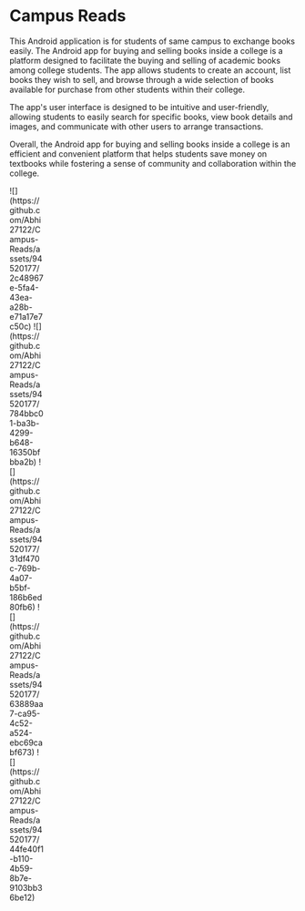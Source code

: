 
# Campus Reads

This Android application is for students of same campus to exchange books easily.
The Android app for buying and selling books inside a college is a platform designed to facilitate the buying and selling of academic books among college students. The app allows students to create an account, list books they wish to sell, and browse through a wide selection of books available for purchase from other students within their college.

The app's user interface is designed to be intuitive and user-friendly, allowing students to easily search for specific books, view book details and images, and communicate with other users to arrange transactions.

Overall, the Android app for buying and selling books inside a college is an efficient and convenient platform that helps students save money on textbooks while fostering a sense of community and collaboration within the college.



<div style="width:60px ; height:60px">
![](https://github.com/Abhi27122/Campus-Reads/assets/94520177/2c48967e-5fa4-43ea-a28b-e71a17e7c50c)
![](https://github.com/Abhi27122/Campus-Reads/assets/94520177/784bbc01-ba3b-4299-b648-16350bfbba2b)
![](https://github.com/Abhi27122/Campus-Reads/assets/94520177/31df470c-769b-4a07-b5bf-186b6ed80fb6)
![](https://github.com/Abhi27122/Campus-Reads/assets/94520177/63889aa7-ca95-4c52-a524-ebc69cabf673)
![](https://github.com/Abhi27122/Campus-Reads/assets/94520177/44fe40f1-b110-4b59-8b7e-9103bb36be12)
</div>

